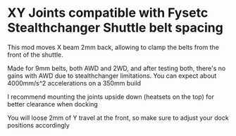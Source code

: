 # XY Joints compatible with Fysetc Stealthchanger Shuttle belt spacing

This mod moves X beam 2mm back, allowing to clamp the belts
from the front of the shuttle.

Made for 9mm belts, both AWD and 2WD, and after testing both, there's no gains with AWD due to stealthchanger limitations. You can expect about 4000mm/s^2 accelerations on a 350mm build

I recommend mounting the joints upside down (heatsets on the top) for better clearance when docking

You will loose 2mm of Y travel at the front, so make sure to adjust your dock positions accordingly 
